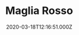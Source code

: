 ---
date: 2020-03-18T12:16:51.000Z
title: Maglia Rosso
latitude: 52.19020828674799
longitude: 0.7234411384232506
category: checkin
---
